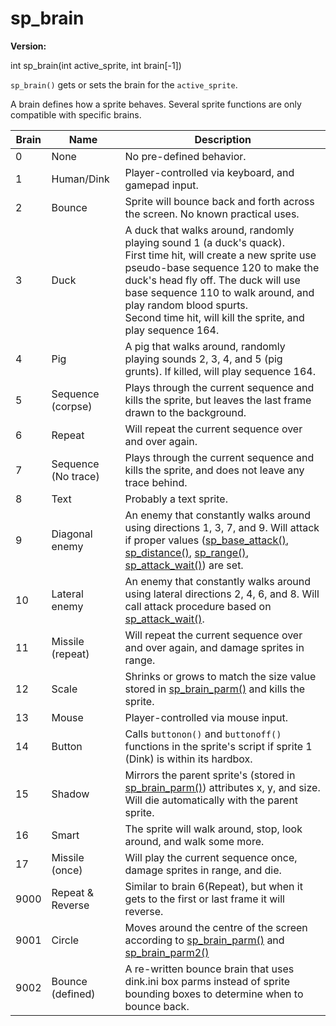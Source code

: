 # sp_brain

**Version:** <VersionInfo dink="" standalone />&nbsp;<VersionInfo freedink="" standalone />&nbsp;<VersionInfo dinkhd="" standalone />&nbsp;<VersionInfo yedink="" standalone />

<Prototype>int sp_brain(int active_sprite, int brain[-1])</Prototype>

`sp_brain()` gets or sets the brain for the `active_sprite`.

A brain defines how a sprite behaves. Several sprite functions are only compatible with specific brains.

| Brain | Name                | Description                                                                                                                                                                                                                                                                                                                       |
| ----- | ------------------- | --------------------------------------------------------------------------------------------------------------------------------------------------------------------------------------------------------------------------------------------------------------------------------------------------------------------------------- |
| 0     | None                | No pre-defined behavior.                                                                                                                                                                                                                                                                                                          |
| 1     | Human/Dink          | Player-controlled via keyboard, and gamepad input.                                                                                                                                                                                                                                                                                |
| 2     | Bounce              | Sprite will bounce back and forth across the screen. No known practical uses.                                                                                                                                                                                                                                                     |
| 3     | Duck                | A duck that walks around, randomly playing sound 1 (a duck's quack).<br>First time hit, will create a new sprite use pseudo-base sequence 120 to make the duck's head fly off. The duck will use base sequence 110 to walk around, and play random blood spurts.<br>Second time hit, will kill the sprite, and play sequence 164. |
| 4     | Pig                 | A pig that walks around, randomly playing sounds 2, 3, 4, and 5 (pig grunts). If killed, will play sequence 164.                                                                                                                                                                                                                  |
| 5     | Sequence (corpse)   | Plays through the current sequence and kills the sprite, but leaves the last frame drawn to the background.                                                                                                                                                                                                                       |
| 6     | Repeat              | Will repeat the current sequence over and over again.                                                                                                                                                                                                                                                                             |
| 7     | Sequence (No trace) | Plays through the current sequence and kills the sprite, and does not leave any trace behind.                                                                                                                                                                                                                                     |
| 8     | Text                | Probably a text sprite.                                                                                                                                                                                                                                                                                                           |
| 9     | Diagonal enemy      | An enemy that constantly walks around using directions 1, 3, 7, and 9. Will attack if proper values ([sp_base_attack()](./sp-base-attack.md), [sp_distance()](./sp-distance.md), [sp_range()](./sp-range.md), [sp_attack_wait()](./sp-attack-wait.md)) are set.                                                                                                                                                      |
| 10    | Lateral enemy       | An enemy that constantly walks around using lateral directions 2, 4, 6, and 8. Will call attack procedure based on [sp_attack_wait()](./sp-attack-wait.md).                                                                                                                                                                                              |
| 11    | Missile (repeat)    | Will repeat the current sequence over and over again, and damage sprites in range.                                                                                                                                                                                                                                                |
| 12    | Scale               | Shrinks or grows to match the size value stored in [sp_brain_parm()](./sp-brain-parm.md) and kills the sprite.                                                                                                                                                                                                                                          |
| 13    | Mouse               | Player-controlled via mouse input.                                                                                                                                                                                                                                                                                                |
| 14    | Button              | Calls `buttonon()` and `buttonoff()` functions in the sprite's script if sprite 1 (Dink) is within its hardbox.                                                                                                                                                                                                                   |
| 15    | Shadow              | Mirrors the parent sprite's (stored in [sp_brain_parm()](./sp-brain-parm.md)) attributes x, y, and size. Will die automatically with the parent sprite.                                                                                                                                                                                                 |
| 16    | Smart               | The sprite will walk around, stop, look around, and walk some more.                                                                                                                                                                                                                                                               |
| 17    | Missile (once)      | Will play the current sequence once, damage sprites in range, and die.
| 9000    | Repeat & Reverse     | <VersionInfo yedink=""> Similar to brain 6(Repeat), but when it gets to the first or last frame it will reverse. </VersionInfo>|
| 9001    | Circle     | <VersionInfo yedink="">Moves around the centre of the screen according to [sp_brain_parm()](./sp-brain-parm.md) and [sp_brain_parm2()](./sp-brain-parm2.md) </VersionInfo>|
| 9002    | Bounce (defined)     | <VersionInfo yedink="">A re-written bounce brain that uses dink.ini box parms instead of sprite bounding boxes to determine when to bounce back. </VersionInfo>|